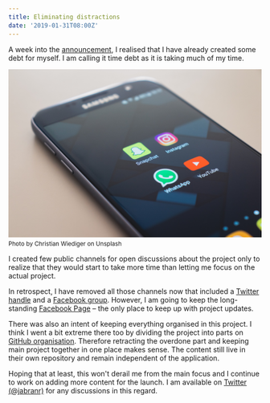 ```yaml
---
title: Eliminating distractions
date: '2019-01-31T08:00Z'
---
```


A week into the [announcement](https://localpk.github.io/blog/building-information-platform/), I realised that I have already created some debt for myself. I am calling it time debt as it is taking much of my time.

![Photo by Christian Wiediger on Unsplash](./christian-wiediger-626857-unsplash.jpg)
<small>Photo by Christian Wiediger on Unsplash</small>

I created few public channels for open discussions about the project only to realize that they would start to take more time than letting me focus on the actual project.

In retrospect, I have removed all those channels now that included a [Twitter handle](https://www.twitter.com/localcompk) and a [Facebook group](https://www.facebook.com/groups/643030409449705). However, I am going to keep the long-standing [Facebook Page](https://www.facebook.com/localpakistan) – the only place to keep up with project updates.

There was also an intent of keeping everything organised in this project. I think I went a bit extreme there too by dividing the project into parts on [GitHub organisation](https://www.github.com/localpk). Therefore retracting the overdone part and keeping main project together in one place makes sense. The content still live in their own repository and remain independent of the application.

Hoping that at least, this won't derail me from the main focus and I continue to work on adding more content for the launch. I am available on [Twitter (@jabranr)](https://www.twitter.com/jabranr) for any discussions in this regard.
